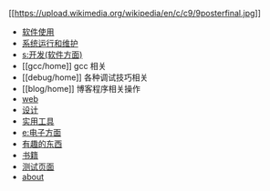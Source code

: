 [[https://upload.wikimedia.org/wikipedia/en/c/c9/9posterfinal.jpg]]

* [软件使用](/soft/home)
* [系统运行和维护](sys-manage/home) 
* [s:开发(软件方面)](dev/home) 
* [[gcc/home]] gcc 相关
* [[debug/home]] 各种调试技巧相关
* [[blog/home]] 博客程序相关操作
* [web](web/home) 
* [设计](design/home)
* [实用工具](utility/home) 
* [e:电子方面](avr/home)
* [有趣的东西](fun) 
* [书籍](book)
* [测试页面](test/home)
* [about](about) 